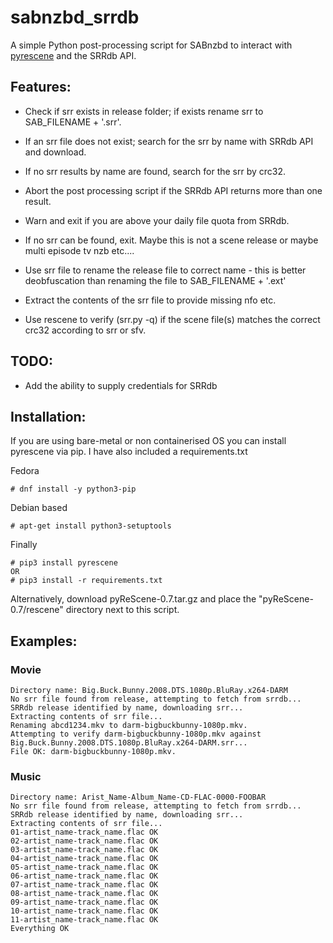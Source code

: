 # sabnzbd_srrdb
A simple Python post-processing script for SABnzbd to interact with [pyrescene](https://bitbucket.org/Gfy/pyrescene/src) and the SRRdb API.

## Features:

- Check if srr exists in release folder; if exists rename srr to SAB_FILENAME + '.srr'.

- If an srr file does not exist; search for the srr by name with SRRdb API and download.

- If no srr results by name are found, search for the srr by crc32.

- Abort the post processing script if the SRRdb API returns more than one result.

- Warn and exit if you are above your daily file quota from SRRdb.

- If no srr can be found, exit. Maybe this is not a scene release or maybe multi episode tv nzb etc....

- Use srr file to rename the release file to correct name - this is better deobfuscation than renaming the file to SAB_FILENAME + '.ext'

- Extract the contents of the srr file to provide missing nfo etc.

- Use rescene to verify (srr.py -q) if the scene file(s) matches the correct crc32 according to srr or sfv.


## TODO:
- Add the ability to supply credentials for SRRdb


## Installation:
If you are using bare-metal or non containerised OS you can install pyrescene via pip. I have also included a requirements.txt

Fedora
  ```
  # dnf install -y python3-pip
  ```
Debian based
  ```
  # apt-get install python3-setuptools
  ```
Finally 
  ```
  # pip3 install pyrescene
  OR
  # pip3 install -r requirements.txt
  ```
Alternatively, download pyReScene-0.7.tar.gz and place the "pyReScene-0.7/rescene" directory next to this script.

## Examples:
### Movie
```
Directory name: Big.Buck.Bunny.2008.DTS.1080p.BluRay.x264-DARM
No srr file found from release, attempting to fetch from srrdb...
SRRdb release identified by name, downloading srr...
Extracting contents of srr file...
Renaming abcd1234.mkv to darm-bigbuckbunny-1080p.mkv.
Attempting to verify darm-bigbuckbunny-1080p.mkv against Big.Buck.Bunny.2008.DTS.1080p.BluRay.x264-DARM.srr...
File OK: darm-bigbuckbunny-1080p.mkv.
```
### Music
```
Directory name: Arist_Name-Album_Name-CD-FLAC-0000-FOOBAR
No srr file found from release, attempting to fetch from srrdb...
SRRdb release identified by name, downloading srr...
Extracting contents of srr file...
01-artist_name-track_name.flac OK
02-artist_name-track_name.flac OK
03-artist_name-track_name.flac OK
04-artist_name-track_name.flac OK
05-artist_name-track_name.flac OK
06-artist_name-track_name.flac OK
07-artist_name-track_name.flac OK
08-artist_name-track_name.flac OK
09-artist_name-track_name.flac OK
10-artist_name-track_name.flac OK
11-artist_name-track_name.flac OK
Everything OK
```
